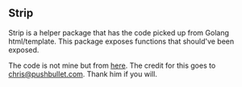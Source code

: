 Strip
-----

Strip is a helper package that has the code picked up from Golang html/template. This package exposes functions that should've been exposed.

The code is not mine but from [here](https://github.com/golang/go/issues/5884). The credit for this goes to [chris@pushbullet.com](chris@pushbullet.com). Thank him if you will.
